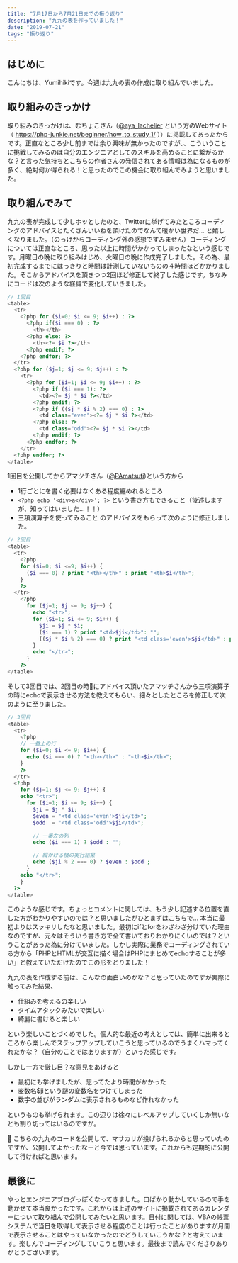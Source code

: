 ```yaml
---
title: "7月17日から7月21日までの振り返り"
description: "九九の表を作っていました！"
date: "2019-07-21"
tags: "振り返り"
---
```


## はじめに
こんにちは、Yumihikiです。今週は九九の表の作成に取り組んでいました。

## 取り組みのきっかけ
取り組みのきっかけは、むちょこさん（[@aya_lachelier](https://twitter.com/aya_lachelier) という方のWebサイト（ https://php-junkie.net/beginner/how_to_study_1/ ））に掲載してあったからです。正直なところ少し前までは余り興味が無かったのですが、、こういうことに挑戦してみるのは自分のエンジニアとしてのスキルを高めることに繋がるかな？と言った気持ちとこちらの作者さんの発信されてある情報は為になるものが多く、絶対何か得られる！と思ったのでこの機会に取り組んでみようと思いました。

## 取り組んでみて
九九の表が完成して少しホッとしたのと、Twitterに挙げてみたところコーディングのアドバイスとたくさんいいねを頂けたのでなんて暖かい世界だ… と嬉しくなりました。（のっけからコーディング外の感想ですみません）コーディングについては正直なところ、思った以上に時間がかかってしまったなという感じです。月曜日の晩に取り組みはじめ、火曜日の晩に作成完了しました。その為、最初完成するまでにはっきりと時間は計測していないものの４時間ほどかかりました。そこからアドバイスを頂きつつ2回ほど修正して終了した感じです。ちなみにコードは次のような経緯で変化していきました。

``` php
// 1回目
<table>
  <tr>
    <?php for ($i=0; $i <= 9; $i++) : ?>
      <?php if($i === 0) : ?>
        <th></th>
      <?php else: ?>
        <th><?= $i ?></th>
      <?php endif; ?>
    <?php endfor; ?>
  </tr>
  <?php for ($j=1; $j <= 9; $j++) : ?>
    <tr>
      <?php for ($i=1; $i <= 9; $i++) : ?>
        <?php if ($i === 1): ?>
          <td><?= $j * $i ?></td>
        <?php endif; ?>
        <?php if (($j * $i % 2) === 0) : ?>
          <td class="even"><?= $j * $i ?></td>
        <?php else: ?>
          <td class="odd"><?= $j * $i ?></td>
        <?php endif; ?>
      <?php endfor; ?>
    </tr>
  <?php endfor; ?>
</table>
```

1回目を公開してからアマツチさん（[@PAmatsuti](https://twitter.com/PAmatsuti))という方から
- 1行ごとに<?php ?>を書く必要はなくある程度纏めれるところ
- `<?php echo '<div>a</div>'; ?>` という書き方もできること（後述しますが、知ってはいました…！！）
- 三項演算子を使ってみること
のアドバイスをもらって次のように修正しました。
``` php
// 2回目
<table>
  <tr>
    <?php
    for ($i=0; $i <=9; $i++) {
      ($i === 0) ? print "<th></th>" : print "<th>$i</th>";
    }
    ?>
  </tr>
    <?php
      for ($j=1; $j <= 9; $j++) {
        echo "<tr>";
        for ($i=1; $i <= 9; $i++) {
          $ji = $j * $i;
          ($i === 1) ? print "<td>$ji</td>": "";
          (($j * $i % 2) === 0) ? print "<td class='even'>$ji</td>" : print "<td class='odd'>$ji</td>";
        }
        echo "</tr>";
      }
    ?>
</table>
```

そして3回目では、2回目の時にアドバイス頂いたアマツチさんから三項演算子の時にechoで表示させる方法を教えてもらい、細々としたところを修正して次のように至りました。
``` php
// 3回目
<table>
  <tr>
    <?php 
    // 一番上の行
    for ($i=0; $i <= 9; $i++) {
      echo ($i === 0) ? "<th></th>" : "<th>$i</th>";
    }
    ?>
  </tr>
  <?php 
    for ($j=1; $j <= 9; $j++) {
    echo "<tr>";
      for ($i=1; $i <= 9; $i++) {
        $ji = $j * $i;
        $even = "<td class='even'>$ji</td>";
        $odd  = "<td class='odd'>$ji</td>";
        
        // 一番左の列
        echo ($i === 1) ? $odd : "";

        // 縦かける横の実行結果
        echo ($ji % 2 === 0) ? $even : $odd ;
      }
    echo "</tr>";
    }
  ?>
</table>
```

このような感じです。ちょっとコメントに関しては、もう少し記述する位置を直した方がわかりやすいのでは？と思いましたがひとまずはこちらで… 本当に最初よりはスッキリしたなと思いました。最初にifとforをわざわざ分けていた理由なのですが、元々はそういう書き方で全て書いておりわかりにくいのでは？ということがあった為に分けていました。しかし実際に業務でコーディングされている方から「PHPとHTMLが交互に描く場合はPHPにまとめてechoすることが多い」と教えていただけたのでこの形をとりました！

九九の表を作成する前は、こんなの面白いのかな？と思っていたのですが実際に触ってみた結果、
- 仕組みを考えるの楽しい
- タイムアタックみたいで楽しい
- 綺麗に書けると楽しい

という楽しいことづくめでした。個人的な最近の考えとしては、簡単に出来るところから楽しんでステップアップしていこうと思っているのでうまくハマってくれたかな？（自分のことではありますが）といった感じです。

しかし一方で厳し目？な意見をあげると
- 最初にも挙げましたが、思ってたより時間がかかった
- 変数名$jiという謎の変数名をつけてしまった
- 数字の並びがランダムに表示されるものなど作れなかった

というものも挙げられます。この辺りは徐々にレベルアップしていくしか無いなとも割り切ってはいるのですが。

 こちらの九九のコードを公開して、マサカリが投げられるからと思っていたのですが、公開してよかったなーと今では思っています。これからも定期的に公開して行ければと思います。

## 最後に
やっとエンジニアブログっぽくなってきました。口ばかり動かしているので手を動かせて本当良かったです。これからは上述のサイトに掲載されてあるカレンダーについて取り組んで公開してみたいと思います。日付に関しては、VBAの帳票システムで当日を取得して表示させる程度のことは行ったことがありますが月間で表示させることはやっていなかったのでどうしていこうかな？と考えています。楽しんでコーディングしていこうと思います。最後まで読んでくださりありがとうございます。
